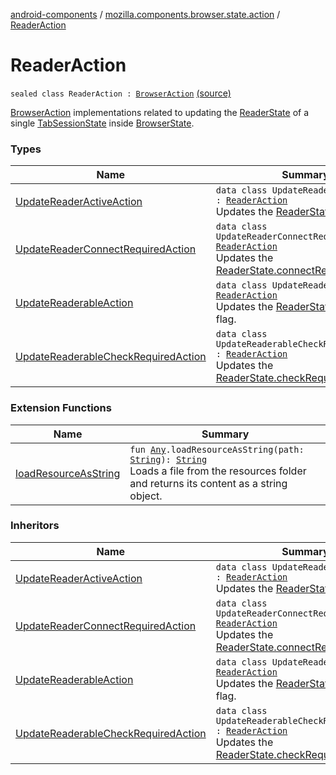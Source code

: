 [android-components](../../index.md) / [mozilla.components.browser.state.action](../index.md) / [ReaderAction](./index.md)

# ReaderAction

`sealed class ReaderAction : `[`BrowserAction`](../-browser-action.md) [(source)](https://github.com/mozilla-mobile/android-components/blob/master/components/browser/state/src/main/java/mozilla/components/browser/state/action/BrowserAction.kt#L409)

[BrowserAction](../-browser-action.md) implementations related to updating the [ReaderState](../../mozilla.components.browser.state.state/-reader-state/index.md) of a single [TabSessionState](../../mozilla.components.browser.state.state/-tab-session-state/index.md) inside
[BrowserState](../../mozilla.components.browser.state.state/-browser-state/index.md).

### Types

| Name | Summary |
|---|---|
| [UpdateReaderActiveAction](-update-reader-active-action/index.md) | `data class UpdateReaderActiveAction : `[`ReaderAction`](./index.md)<br>Updates the [ReaderState.active](../../mozilla.components.browser.state.state/-reader-state/active.md) flag. |
| [UpdateReaderConnectRequiredAction](-update-reader-connect-required-action/index.md) | `data class UpdateReaderConnectRequiredAction : `[`ReaderAction`](./index.md)<br>Updates the [ReaderState.connectRequired](../../mozilla.components.browser.state.state/-reader-state/connect-required.md) flag. |
| [UpdateReaderableAction](-update-readerable-action/index.md) | `data class UpdateReaderableAction : `[`ReaderAction`](./index.md)<br>Updates the [ReaderState.readerable](../../mozilla.components.browser.state.state/-reader-state/readerable.md) flag. |
| [UpdateReaderableCheckRequiredAction](-update-readerable-check-required-action/index.md) | `data class UpdateReaderableCheckRequiredAction : `[`ReaderAction`](./index.md)<br>Updates the [ReaderState.checkRequired](../../mozilla.components.browser.state.state/-reader-state/check-required.md) flag. |

### Extension Functions

| Name | Summary |
|---|---|
| [loadResourceAsString](../../mozilla.components.support.test.file/kotlin.-any/load-resource-as-string.md) | `fun `[`Any`](https://kotlinlang.org/api/latest/jvm/stdlib/kotlin/-any/index.html)`.loadResourceAsString(path: `[`String`](https://kotlinlang.org/api/latest/jvm/stdlib/kotlin/-string/index.html)`): `[`String`](https://kotlinlang.org/api/latest/jvm/stdlib/kotlin/-string/index.html)<br>Loads a file from the resources folder and returns its content as a string object. |

### Inheritors

| Name | Summary |
|---|---|
| [UpdateReaderActiveAction](-update-reader-active-action/index.md) | `data class UpdateReaderActiveAction : `[`ReaderAction`](./index.md)<br>Updates the [ReaderState.active](../../mozilla.components.browser.state.state/-reader-state/active.md) flag. |
| [UpdateReaderConnectRequiredAction](-update-reader-connect-required-action/index.md) | `data class UpdateReaderConnectRequiredAction : `[`ReaderAction`](./index.md)<br>Updates the [ReaderState.connectRequired](../../mozilla.components.browser.state.state/-reader-state/connect-required.md) flag. |
| [UpdateReaderableAction](-update-readerable-action/index.md) | `data class UpdateReaderableAction : `[`ReaderAction`](./index.md)<br>Updates the [ReaderState.readerable](../../mozilla.components.browser.state.state/-reader-state/readerable.md) flag. |
| [UpdateReaderableCheckRequiredAction](-update-readerable-check-required-action/index.md) | `data class UpdateReaderableCheckRequiredAction : `[`ReaderAction`](./index.md)<br>Updates the [ReaderState.checkRequired](../../mozilla.components.browser.state.state/-reader-state/check-required.md) flag. |
